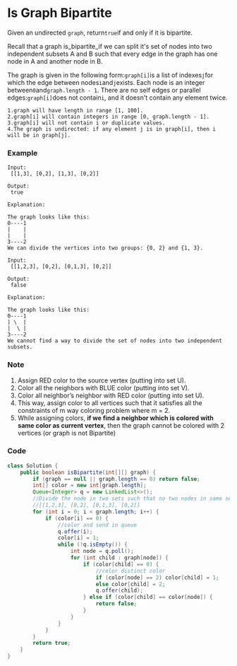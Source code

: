 # Is Graph Bipartite

Given an undirected `graph`, return`true`if and only if it is bipartite.

Recall that a graph is\_bipartite\_if we can split it's set of nodes into two independent subsets A and B such that every edge in the graph has one node in A and another node in B.

The graph is given in the following form:`graph[i]`is a list of indexes`j`for which the edge between nodes`i`and`j`exists.  Each node is an integer between`0`and`graph.length - 1`.  There are no self edges or parallel edges:`graph[i]`does not contain`i`, and it doesn't contain any element twice.

```
1.graph will have length in range [1, 100].
2.graph[i] will contain integers in range [0, graph.length - 1].
3.graph[i] will not contain i or duplicate values.
4.The graph is undirected: if any element j is in graph[i], then i will be in graph[j].
```

### Example

```
Input:
 [[1,3], [0,2], [1,3], [0,2]]

Output:
 true

Explanation:

The graph looks like this:
0----1
|    |
|    |
3----2
We can divide the vertices into two groups: {0, 2} and {1, 3}.
```

```
Input:
 [[1,2,3], [0,2], [0,1,3], [0,2]]

Output:
 false

Explanation:

The graph looks like this:
0----1
| \  |
|  \ |
3----2
We cannot find a way to divide the set of nodes into two independent subsets.
```

### Note

1. Assign RED color to the source vertex \(putting into set U\).  
2. Color all the neighbors with BLUE color \(putting into set V\).  
3. Color all neighbor’s neighbor with RED color \(putting into set U\).  
4. This way, assign color to all vertices such that it satisfies all the constraints of m way coloring problem where m = 2.  
5. While assigning colors, **if we find a neighbor which is colored with same color as current vertex**, then the graph cannot be colored with 2 vertices \(or graph is not Bipartite\)

### Code

```java
class Solution {
    public boolean isBipartite(int[][] graph) {
        if (graph == null || graph.length == 0) return false;
        int[] color = new int[graph.length];
        Queue<Integer> q = new LinkedList<>();
        //Divide the node in two sets such that no two nodes in same set are linked
        //[[1,2,3], [0,2], [0,1,3], [0,2]]
        for (int i = 0; i < graph.length; i++) {
            if (color[i] == 0) {
                //color and send in queue
                q.offer(i);
                color[i] = 1;
                while (!q.isEmpty()) {
                    int node = q.poll();
                    for (int child : graph[node]) {
                        if (color[child] == 0) {
                            //color distinct color
                            if (color[node] == 2) color[child] = 1;
                            else color[child] = 2;
                            q.offer(child);
                        } else if (color[child] == color[node]) {
                            return false;
                        }                  
                    }
                }
            }
        }
        return true;
    }
}
```



